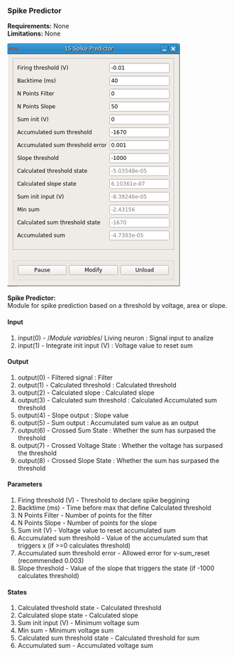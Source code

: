### Spike Predictor

**Requirements:** None  
**Limitations:** None  

![Spike Predictor GUI](spike_predictor.png)

<!--start-->
<p><b>Spike Predictor:</b><br>Module for spike prediction based on a threshold by voltage, area or slope.</p>
<!--end-->

#### Input
1. input(0) - /*Module variables*/ Living neuron : Signal input to analize
2. input(1) - Integrate init input (V) : Voltage value to reset sum

#### Output
1. output(0) - Filtered signal : Filter
2. output(1) - Calculated threshold : Calculated threshold
3. output(2) - Calculated slope : Calculated slope
4. output(3) - Calculated sum threshold : Calculated Accumulated sum threshold
5. output(4) - Slope output : Slope value
6. output(5) - Sum output : Accumulated sum value as an output
7. output(6) - Crossed Sum State : Whether the sum has surpased the threshold
8. output(7) - Crossed Voltage State : Whether the voltage has surpased the threshold
9. output(8) - Crossed Slope State : Whether the sum has surpased the threshold

#### Parameters
1. Firing threshold (V) - Threshold to declare spike beggining
2. Backtime (ms) - Time before max that define Calculated threshold
3. N Points Filter - Number of points for the filter
4. N Points Slope - Number of points for the slope
5. Sum init (V) - Voltage value to reset accumulated sum
6. Accumulated sum threshold - Value of the accumulated sum that triggers x (if >=0 calculates threshold)
7. Accumulated sum threshold error - Allowed error for v-sum_reset (recommended 0.003)
8. Slope threshold - Value of the slope that triggers the state (if -1000 calculates threshold)

#### States
1. Calculated threshold state - Calculated threshold
2. Calculated slope state - Calculated slope
3. Sum init input (V) - Minimum voltage sum
4. Min sum - Minimum voltage sum
5. Calculated sum threshold state - Calculated threshold for sum
6. Accumulated sum - Accumulated voltage sum
